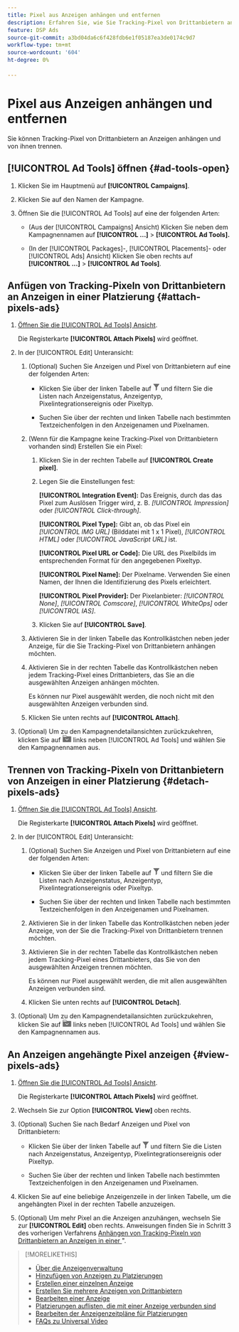 ```yaml
---
title: Pixel aus Anzeigen anhängen und entfernen
description: Erfahren Sie, wie Sie Tracking-Pixel von Drittanbietern an Anzeigen anhängen und daraus entfernen können.
feature: DSP Ads
source-git-commit: a3bd04da6c6f428fdb6e1f05187ea3de0174c9d7
workflow-type: tm+mt
source-wordcount: '604'
ht-degree: 0%

---
```


# Pixel aus Anzeigen anhängen und entfernen

Sie können Tracking-Pixel von Drittanbietern an Anzeigen anhängen und von ihnen trennen.

## [!UICONTROL Ad Tools] öffnen {#ad-tools-open}

1. Klicken Sie im Hauptmenü auf **[!UICONTROL Campaigns]**.

1. Klicken Sie auf den Namen der Kampagne.

1. Öffnen Sie die [!UICONTROL Ad Tools] auf eine der folgenden Arten:

   * (Aus der [!UICONTROL Campaigns] Ansicht) Klicken Sie neben dem Kampagnennamen auf **[!UICONTROL ...]** > **[!UICONTROL Ad Tools].**

   * (In der [!UICONTROL Packages]-, [!UICONTROL Placements]- oder [!UICONTROL Ads] Ansicht) Klicken Sie oben rechts auf **[!UICONTROL ...]** > **[!UICONTROL Ad Tools]**.

## Anfügen von Tracking-Pixeln von Drittanbietern an Anzeigen in einer Platzierung {#attach-pixels-ads}

1. [Öffnen Sie die [!UICONTROL Ad Tools] Ansicht](#ad-tools-open).

   Die Registerkarte **[!UICONTROL Attach Pixels]** wird geöffnet.

1. In der [!UICONTROL Edit] Unteransicht:

   1. (Optional) Suchen Sie Anzeigen und Pixel von Drittanbietern auf eine der folgenden Arten:

      * Klicken Sie über der linken Tabelle auf ![Filtern](/help/dsp/assets/filter.png) und filtern Sie die Listen nach Anzeigenstatus, Anzeigentyp, Pixelintegrationsereignis oder Pixeltyp.

      * Suchen Sie über der rechten und linken Tabelle nach bestimmten Textzeichenfolgen in den Anzeigenamen und Pixelnamen.

   1. (Wenn für die Kampagne keine Tracking-Pixel von Drittanbietern vorhanden sind) Erstellen Sie ein Pixel:

      1. Klicken Sie in der rechten Tabelle auf **[!UICONTROL Create pixel]**.

      1. Legen Sie die Einstellungen fest:

         **[!UICONTROL Integration Event]:** Das Ereignis, durch das das Pixel zum Auslösen Trigger wird, z. B. *[!UICONTROL Impression]* oder *[!UICONTROL Click-through]*.

         **[!UICONTROL Pixel Type]:** Gibt an, ob das Pixel ein *[!UICONTROL IMG URL]* (Bilddatei mit 1 x 1 Pixel), *[!UICONTROL HTML]* oder *[!UICONTROL JavaScript URL]* ist.

         **[!UICONTROL Pixel URL or Code]:** Die URL des Pixelbilds im entsprechenden Format für den angegebenen Pixeltyp.

         **[!UICONTROL Pixel Name]:** Der Pixelname. Verwenden Sie einen Namen, der Ihnen die Identifizierung des Pixels erleichtert.

         **[!UICONTROL Pixel Provider]:** Der Pixelanbieter: *[!UICONTROL None]*, *[!UICONTROL Comscore]*, *[!UICONTROL WhiteOps]* oder *[!UICONTROL IAS]*.

      1. Klicken Sie auf **[!UICONTROL Save]**.

   1. Aktivieren Sie in der linken Tabelle das Kontrollkästchen neben jeder Anzeige, für die Sie Tracking-Pixel von Drittanbietern anhängen möchten.

   1. Aktivieren Sie in der rechten Tabelle das Kontrollkästchen neben jedem Tracking-Pixel eines Drittanbieters, das Sie an die ausgewählten Anzeigen anhängen möchten.

      Es können nur Pixel ausgewählt werden, die noch nicht mit den ausgewählten Anzeigen verbunden sind.

   1. Klicken Sie unten rechts auf **[!UICONTROL Attach]**.

1. (Optional) Um zu den Kampagnendetailansichten zurückzukehren, klicken Sie auf ![Zurück ](/help/dsp/assets/breadcrumb-return.png " Ordner") links neben [!UICONTROL Ad Tools] und wählen Sie den Kampagnennamen aus.

## Trennen von Tracking-Pixeln von Drittanbietern von Anzeigen in einer Platzierung {#detach-pixels-ads}

1. [Öffnen Sie die [!UICONTROL Ad Tools] Ansicht](#ad-tools-open).

   Die Registerkarte **[!UICONTROL Attach Pixels]** wird geöffnet.

1. In der [!UICONTROL Edit] Unteransicht:

   1. (Optional) Suchen Sie Anzeigen und Pixel von Drittanbietern auf eine der folgenden Arten:

      * Klicken Sie über der linken Tabelle auf ![Filtern](/help/dsp/assets/filter.png) und filtern Sie die Listen nach Anzeigenstatus, Anzeigentyp, Pixelintegrationsereignis oder Pixeltyp.

      * Suchen Sie über der rechten und linken Tabelle nach bestimmten Textzeichenfolgen in den Anzeigenamen und Pixelnamen.

   1. Aktivieren Sie in der linken Tabelle das Kontrollkästchen neben jeder Anzeige, von der Sie die Tracking-Pixel von Drittanbietern trennen möchten.

   1. Aktivieren Sie in der rechten Tabelle das Kontrollkästchen neben jedem Tracking-Pixel eines Drittanbieters, das Sie von den ausgewählten Anzeigen trennen möchten.

      Es können nur Pixel ausgewählt werden, die mit allen ausgewählten Anzeigen verbunden sind.

   1. Klicken Sie unten rechts auf **[!UICONTROL Detach]**.

1. (Optional) Um zu den Kampagnendetailansichten zurückzukehren, klicken Sie auf ![Zurück ](/help/dsp/assets/breadcrumb-return.png " Ordner") links neben [!UICONTROL Ad Tools] und wählen Sie den Kampagnennamen aus.

## An Anzeigen angehängte Pixel anzeigen {#view-pixels-ads}

1. [Öffnen Sie die [!UICONTROL Ad Tools] Ansicht](#ad-tools-open).

   Die Registerkarte **[!UICONTROL Attach Pixels]** wird geöffnet.

1. Wechseln Sie zur Option **[!UICONTROL View]** oben rechts.

1. (Optional) Suchen Sie nach Bedarf Anzeigen und Pixel von Drittanbietern:

   * Klicken Sie über der linken Tabelle auf ![Filtern](/help/dsp/assets/filter.png) und filtern Sie die Listen nach Anzeigenstatus, Anzeigentyp, Pixelintegrationsereignis oder Pixeltyp.

   * Suchen Sie über der rechten und linken Tabelle nach bestimmten Textzeichenfolgen in den Anzeigenamen und Pixelnamen.

1. Klicken Sie auf eine beliebige Anzeigenzeile in der linken Tabelle, um die angehängten Pixel in der rechten Tabelle anzuzeigen.

1. (Optional) Um mehr Pixel an die Anzeigen anzuhängen, wechseln Sie zur **[!UICONTROL Edit]** oben rechts. Anweisungen finden Sie in Schritt 3 des vorherigen Verfahrens [Anhängen von Tracking-Pixeln von Drittanbietern an Anzeigen in einer ](#attach-pixels-ads)&quot;.

>[!MORELIKETHIS]
>
>* [Über die Anzeigenverwaltung](ad-about.md)
>* [Hinzufügen von Anzeigen zu Platzierungen](/help/dsp/campaign-management/ads/ad-attach-to-placement.md)
>* [Erstellen einer einzelnen Anzeige](ad-create.md)
>* [Erstellen Sie mehrere Anzeigen von Drittanbietern](ad-create-multiple.md)
>* [Bearbeiten einer Anzeige](ad-edit.md)
>* [Platzierungen auflisten, die mit einer Anzeige verbunden sind](ad-list-placements.md)
>* [Bearbeiten der Anzeigenzeitpläne für Platzierungen](/help/dsp/campaign-management/placements/placement-edit-ad-schedule.md)
>* [FAQs zu Universal Video](/help/dsp/campaign-management/faq-universal-video.md)

